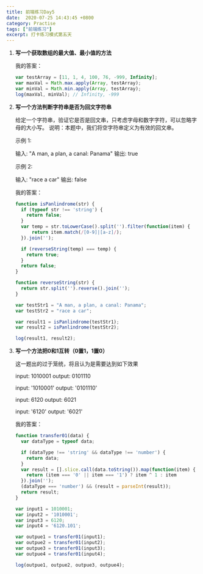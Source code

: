 ```yaml
---
title: 前端练习Day5
date:  2020-07-25 14:43:45 +0800
category: Practise
tags: ["前端练习"]
excerpt: 打卡练习模式第五天
---
```




1. **写一个获取数组的最大值、最小值的方法**

   我的答案：

   ```js
   var testArray = [11, 1, 4, 100, 76, -999, Infinity];
   var maxVal = Math.max.apply(Array, testArray);
   var minVal = Math.min.apply(Array, testArray);
   log(maxVal, minVal); // Infinity, -999
   ```

   

2. **写一个方法判断字符串是否为回文字符串**

   给定一个字符串，验证它是否是回文串，只考虑字母和数字字符，可以忽略字母的大小写。
   说明：本题中，我们将空字符串定义为有效的回文串。

   示例 1:

   输入: "A man, a plan, a canal: Panama"
   输出: true

   示例 2:

   输入: "race a car"
   输出: false

   我的答案：

   ```js
   function isPanlindrome(str) {
     if (typeof str !== 'string') {
       return false;
     }
     var temp = str.toLowerCase().split('').filter(function(item) {
         return item.match(/[0-9]|[a-z]/);
     }).join('');
   
     if (reverseString(temp) === temp) {
       return true;
     }
     return false;
   }
   
   function reverseString(str) {
     return str.split('').reverse().join('');
   }
   
   var testStr1 = "A man, a plan, a canal: Panama";
   var testStr2 = "race a car";
   
   var result1 = isPanlindrome(testStr1);
   var result2 = isPanlindrome(testStr2);
   
   log(result1, result2);
   ```

   

3. **写一个方法把0和1互转（0置1，1置0）**

   这一题出的过于笼统，将且认为是需要达到如下效果

   input: 1010001	output:  0101110

   input: '1010001'	output:  '0101110'

   input: 6120	output:  6021

   input: '6120'	output: '6021'

   我的答案：

   ```js
   function transfer01(data) {
     var dataType = typeof data;
   
     if (dataType !== 'string' && dataType !== 'number') {
       return data;
     }
     var result = [].slice.call(data.toString()).map(function(item) {
       return (item === '0' || item === '1') ? item ^ 1 : item
     }).join('');
     (dataType === 'number') && (result = parseInt(result));
     return result;
   }
   
   var input1 = 1010001;
   var input2 = '1010001';
   var input3 = 6120;
   var input4 = '6120.101';
   
   var outpue1 = transfer01(input1);
   var outpue2 = transfer01(input2);
   var outpue3 = transfer01(input3);
   var outpue4 = transfer01(input4);
   
   log(outpue1, outpue2, outpue3, outpue4);
   ```

   